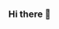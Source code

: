 ### Hi there 👋

<!---
wjwwen/wjwwen is a ✨ special ✨ repository because its `README.md` (this file) appears on your GitHub profile.
You can click the Preview link to take a look at your changes.
--->
